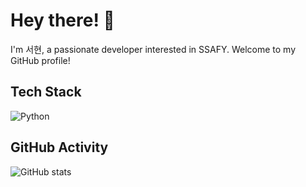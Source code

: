 <!-- 프로필 소개 -->
# Hey there! 👋
I'm 서현, a passionate developer interested in SSAFY. Welcome to my GitHub profile!

<!-- 기술 스택 -->
## Tech Stack
![Python](https://img.shields.io/badge/Python-3776AB?style=flat-square&logo=python&logoColor=white)


<!-- GitHub 활동 -->
## GitHub Activity
![GitHub stats](https://github-readme-stats.vercel.app/api?username=jojoo99&show_icons=true&theme=radical)
